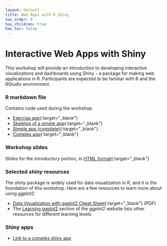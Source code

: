 ```yaml
---
layout: default
title: Web Apps with R Shiny
nav_order: 8
has_children: true
has_toc: false
---
```


# Interactive Web Apps with Shiny

This workshop will provide an introduction to developing interactive visualizations and dashboards using Shiny - a package for making web applications in R. Participants are expected to be familiar with R and the RStudio environment.

### R markdown file
Contains code used during the workshop.
- [Exercise app](../exercise/app.R){:target="_blank"}
- [Skeleton of a simple app](../skeleton/app.R){:target="_blank"}
- [Simple app (complete)](../simple/app.R){:target="_blank"}
- [Complex app](../complex/app.R){:target="_blank"}

### Workshop slides
Slides for the introductory portion, in [HTML format](../slides/r-viz.html){:target="_blank"}

### Selected _shiny_ resources
The _shiny_ package is widely used for data visualization in R, and it is the foundation of this workshop. Here are a few resources to learn more about using _ggplot2_.

- [Data Visualization with ggplot2 Cheat Sheet](https://www.maths.usyd.edu.au/u/UG/SM/STAT3022/r/current/Misc/data-visualization-2.1.pdf){:target="_blank"} (PDF)
- The [Learning ggplot2](https://ggplot2.tidyverse.org/#learning-ggplot2) section of the _ggplot2_ website lists other resources for different learning levels


### Shiny apps
 - [Link to a complex shiny app](http://206.12.92.126:8838/gapminder/)
